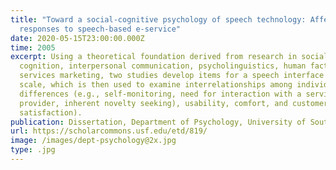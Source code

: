 ```yaml
---
title: "Toward a social-cognitive psychology of speech technology: Affective
  responses to speech-based e-service"
date: 2020-05-15T23:00:00.000Z
time: 2005
excerpt: Using a theoretical foundation derived from research in social
  cognition, interpersonal communication, psycholinguistics, human factors, and
  services marketing, two studies develop items for a speech interface usability
  scale, which is then used to examine interrelationships among individual
  differences (e.g., self-monitoring, need for interaction with a service
  provider, inherent novelty seeking), usability, comfort, and customer
  satisfaction).
publication: Dissertation, Department of Psychology, University of South Florida
url: https://scholarcommons.usf.edu/etd/819/
image: /images/dept-psychology@2x.jpg
type: .jpg
---
```

